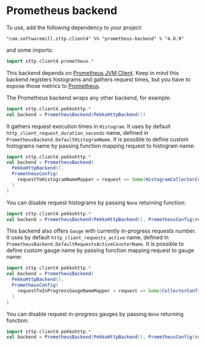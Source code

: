 # Prometheus backend

To use, add the following dependency to your project:

```
"com.softwaremill.sttp.client4" %% "prometheus-backend" % "4.0.9"
```

and some imports:

```scala
import sttp.client4.prometheus.*
```

This backend depends on [Prometheus JVM Client](https://github.com/prometheus/client_java). Keep in mind this backend registers histograms and gathers request times, but you have to expose those metrics to [Prometheus](https://prometheus.io/).

The Prometheus backend wraps any other backend, for example:

```scala
import sttp.client4.pekkohttp.*
val backend = PrometheusBackend(PekkoHttpBackend())
```

It gathers request execution times in `Histogram`. It uses by default `http_client_request_duration_seconds` name, defined in `PrometheusBackend.DefaultHistogramName`. It is possible to define custom histograms name by passing function mapping request to histogram name:

```scala
import sttp.client4.pekkohttp.*
val backend = PrometheusBackend(
  PekkoHttpBackend(),
  PrometheusConfig(
    requestToHistogramNameMapper = request => Some(HistogramCollectorConfig(request.uri.host.getOrElse("example.com")))
  )
)
```

You can disable request histograms by passing `None` returning function:

```scala
import sttp.client4.pekkohttp.*
val backend = PrometheusBackend(PekkoHttpBackend(), PrometheusConfig(requestToHistogramNameMapper = _ => None))
```

This backend also offers `Gauge` with currently in-progress requests number. It uses by default `http_client_requests_active` name, defined in `PrometheusBackend.DefaultRequestsActiveCounterName`. It is possible to define custom gauge name by passing function mapping request to gauge name:

```scala
import sttp.client4.pekkohttp.*
val backend = PrometheusBackend(
  PekkoHttpBackend(),
  PrometheusConfig(
    requestToInProgressGaugeNameMapper = request => Some(CollectorConfig(request.uri.host.getOrElse("example.com")))
  )
)
```

You can disable request in-progress gauges by passing `None` returning function:

```scala
import sttp.client4.pekkohttp.*
val backend = PrometheusBackend(PekkoHttpBackend(), PrometheusConfig(requestToInProgressGaugeNameMapper = _ => None))
```
